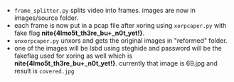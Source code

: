 + ``frame_splitter.py`` splits video into frames. images are now in images/source folder.<br>
+ each frame is now put in a pcap file after xoring using `xorpcaper.py` with fake flag **nite{4lmo5t_th3re_bu+_n0t_yet!}**.<br>
+ `unxorpcaper.py` unxors and gets the original images in "reformed" folder.<br>
+ one of the images will be lsbd using steghide and password will be the fakeflag used for xoring as well which is **nite{4lmo5t_th3re_bu+_n0t_yet!}**. currently that image is 69.jpg and result is ``covered.jpg``
